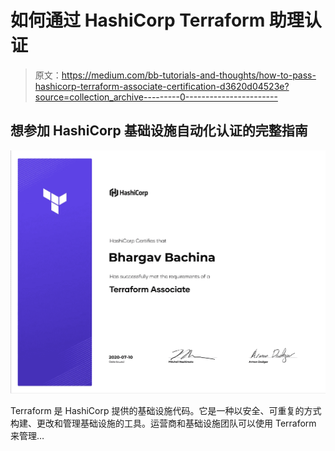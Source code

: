 # 如何通过 HashiCorp Terraform 助理认证

> 原文：<https://medium.com/bb-tutorials-and-thoughts/how-to-pass-hashicorp-terraform-associate-certification-d3620d04523e?source=collection_archive---------0----------------------->

## 想参加 HashiCorp 基础设施自动化认证的完整指南

![](img/3e69799d75e90fa8c749d247af8e4207.png)

Terraform 是 HashiCorp 提供的基础设施代码。它是一种以安全、可重复的方式构建、更改和管理基础设施的工具。运营商和基础设施团队可以使用 Terraform 来管理…